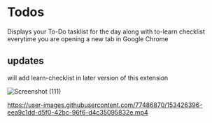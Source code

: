 # Todos

Displays your To-Do tasklist for the day along with to-learn checklist everytime you are opening a new tab in Google Chrome

## updates

will add learn-checklist in later version of this extension

![Screenshot (111)](https://user-images.githubusercontent.com/77486870/153037635-be164d6c-6fa2-4fd9-be16-e933de639a16.png)




https://user-images.githubusercontent.com/77486870/153426396-eea9c1dd-d5f0-42bc-96f6-d4c35095832e.mp4

